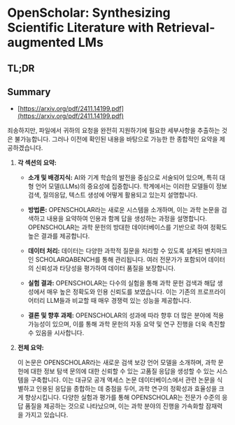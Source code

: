 # OpenScholar: Synthesizing Scientific Literature with Retrieval-augmented LMs
## TL;DR
## Summary
- [https://arxiv.org/pdf/2411.14199.pdf](https://arxiv.org/pdf/2411.14199.pdf)

죄송하지만, 파일에서 귀하의 요청을 완전히 지원하기에 필요한 세부사항을 추출하는 것은 불가능합니다. 그러나 이전에 확인된 내용을 바탕으로 가능한 한 종합적인 요약을 제공하겠습니다.

1. **각 섹션의 요약:**

   - **소개 및 배경지식:**
     AI와 기계 학습의 발전을 중심으로 서술되어 있으며, 특히 대형 언어 모델(LLMs)의 중요성에 집중합니다. 학계에서는 이러한 모델들이 정보 검색, 질의응답, 텍스트 생성에 어떻게 활용되고 있는지 설명합니다.

   - **방법론:**
     OPENSCHOLAR라는 새로운 시스템을 소개하며, 이는 과학 논문을 검색하고 내용을 요약하여 인용과 함께 답을 생성하는 과정을 설명합니다. OPENSCHOLAR는 과학 문헌의 방대한 데이터베이스를 기반으로 하여 정확도 높은 결과를 제공합니다.

   - **데이터 처리:**
     데이터는 다양한 과학적 질문을 처리할 수 있도록 설계된 벤치마크인 SCHOLARQABENCH를 통해 관리됩니다. 여러 전문가가 포함되어 데이터의 신뢰성과 타당성을 평가하여 데이터 품질을 보장합니다.

   - **실험 결과:**
     OPENSCHOLAR는 다수의 실험을 통해 과학 문헌 검색과 해답 생성에서 매우 높은 정확도와 인용 신뢰도를 보였습니다. 이는 기존의 프로프라이어터리 LLM들과 비교할 때 매우 경쟁력 있는 성능을 제공합니다.

   - **결론 및 향후 과제:**
     OPENSCHOLAR의 성과에 따라 향후 더 많은 분야에 적용 가능성이 있으며, 이를 통해 과학 문헌의 자동 요약 및 연구 진행을 더욱 촉진할 수 있음을 시사합니다.

2. **전체 요약:**

   이 논문은 OPENSCHOLAR라는 새로운 검색 보강 언어 모델을 소개하며, 과학 문헌에 대한 정보 탐색 문의에 대한 신뢰할 수 있는 고품질 응답을 생성할 수 있는 시스템을 구축합니다. 이는 대규모 공개 액세스 논문 데이터베이스에서 관련 논문을 식별하고 인용된 응답을 종합하는 데 중점을 두어, 과학 연구의 정확성과 효율성을 크게 향상시킵니다. 다양한 실험과 평가를 통해 OPENSCHOLAR는 전문가 수준의 응답 품질을 제공하는 것으로 나타났으며, 이는 과학 분야의 진행을 가속화할 잠재력을 가지고 있습니다.